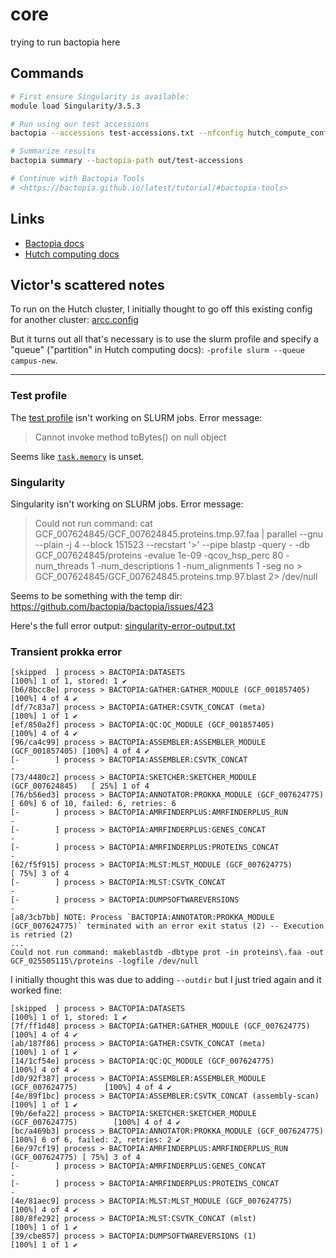 # core

trying to run bactopia here

## Commands

```sh
# First ensure Singularity is available:
module load Singularity/3.5.3

# Run using our test accessions
bactopia --accessions test-accessions.txt --nfconfig hutch_compute_config.nf --outdir out/test-accessions

# Summarize results
bactopia summary --bactopia-path out/test-accessions

# Continue with Bactopia Tools
# <https://bactopia.github.io/latest/tutorial/#bactopia-tools>
```

## Links

- [Bactopia docs](https://bactopia.github.io/)
- [Hutch computing docs](https://sciwiki.fredhutch.org/scicomputing/compute_jobs/)

## Victor's scattered notes

To run on the Hutch cluster, I initially thought to go off this existing config for another cluster: [arcc.config](https://github.com/bactopia/bactopia/blob/master/conf/profiles/arcc.config)

But it turns out all that's necessary is to use the slurm profile and specify a "queue" ("partition" in Hutch computing docs): `-profile slurm --queue campus-new`.

---

### Test profile

The [test profile](https://github.com/bactopia/bactopia/blob/master/conf/profiles/test.config) isn't working on SLURM jobs. Error message:

> Cannot invoke method toBytes() on null object

Seems like [`task.memory`](https://www.nextflow.io/docs/latest/process.html#process-memory) is unset.

### Singularity

Singularity isn't working on SLURM jobs. Error message:

> Could not run command: cat GCF_007624845\/GCF_007624845\.proteins\.tmp\.97\.faa | parallel --gnu --plain -j 4 --block 151523 --recstart '>' --pipe blastp -query - -db GCF_007624845/proteins -evalue 1e-09 -qcov_hsp_perc 80 -num_threads 1 -num_descriptions 1 -num_alignments 1 -seg no > GCF_007624845\/GCF_007624845\.proteins\.tmp\.97\.blast 2> /dev/null

Seems to be something with the temp dir: https://github.com/bactopia/bactopia/issues/423

Here's the full error output: [singularity-error-output.txt](./singularity-error-output.txt)

### Transient prokka error


```
[skipped  ] process > BACTOPIA:DATASETS                                   [100%] 1 of 1, stored: 1 ✔
[b6/8bcc8e] process > BACTOPIA:GATHER:GATHER_MODULE (GCF_001857405)       [100%] 4 of 4 ✔
[df/7c83a7] process > BACTOPIA:GATHER:CSVTK_CONCAT (meta)                 [100%] 1 of 1 ✔
[ef/850a2f] process > BACTOPIA:QC:QC_MODULE (GCF_001857405)               [100%] 4 of 4 ✔
[96/ca4c99] process > BACTOPIA:ASSEMBLER:ASSEMBLER_MODULE (GCF_001857405) [100%] 4 of 4 ✔
[-        ] process > BACTOPIA:ASSEMBLER:CSVTK_CONCAT                     -
[73/4480c2] process > BACTOPIA:SKETCHER:SKETCHER_MODULE (GCF_007624845)   [ 25%] 1 of 4
[76/b56ed3] process > BACTOPIA:ANNOTATOR:PROKKA_MODULE (GCF_007624775)    [ 60%] 6 of 10, failed: 6, retries: 6
[-        ] process > BACTOPIA:AMRFINDERPLUS:AMRFINDERPLUS_RUN            -
[-        ] process > BACTOPIA:AMRFINDERPLUS:GENES_CONCAT                 -
[-        ] process > BACTOPIA:AMRFINDERPLUS:PROTEINS_CONCAT              -
[62/f5f915] process > BACTOPIA:MLST:MLST_MODULE (GCF_007624775)           [ 75%] 3 of 4
[-        ] process > BACTOPIA:MLST:CSVTK_CONCAT                          -
[-        ] process > BACTOPIA:DUMPSOFTWAREVERSIONS                       -
[a8/3cb7bb] NOTE: Process `BACTOPIA:ANNOTATOR:PROKKA_MODULE (GCF_007624775)` terminated with an error exit status (2) -- Execution is retried (2)
...
Could not run command: makeblastdb -dbtype prot -in proteins\.faa -out GCF_025505115\/proteins -logfile /dev/null
```

I initially thought this was due to adding `--outdir` but I just tried again and it worked fine:

```
[skipped  ] process > BACTOPIA:DATASETS                                        [100%] 1 of 1, stored: 1 ✔
[7f/ff1d48] process > BACTOPIA:GATHER:GATHER_MODULE (GCF_007624775)            [100%] 4 of 4 ✔
[ab/187f86] process > BACTOPIA:GATHER:CSVTK_CONCAT (meta)                      [100%] 1 of 1 ✔
[14/1cf54e] process > BACTOPIA:QC:QC_MODULE (GCF_007624775)                    [100%] 4 of 4 ✔
[d0/92f387] process > BACTOPIA:ASSEMBLER:ASSEMBLER_MODULE (GCF_007624775)      [100%] 4 of 4 ✔
[4e/89f1bc] process > BACTOPIA:ASSEMBLER:CSVTK_CONCAT (assembly-scan)          [100%] 1 of 1 ✔
[9b/6efa22] process > BACTOPIA:SKETCHER:SKETCHER_MODULE (GCF_007624775)        [100%] 4 of 4 ✔
[bc/a469b3] process > BACTOPIA:ANNOTATOR:PROKKA_MODULE (GCF_007624775)         [100%] 6 of 6, failed: 2, retries: 2 ✔
[6e/97cf19] process > BACTOPIA:AMRFINDERPLUS:AMRFINDERPLUS_RUN (GCF_007624775) [ 75%] 3 of 4
[-        ] process > BACTOPIA:AMRFINDERPLUS:GENES_CONCAT                      -
[-        ] process > BACTOPIA:AMRFINDERPLUS:PROTEINS_CONCAT                   -
[4e/81aec9] process > BACTOPIA:MLST:MLST_MODULE (GCF_007624775)                [100%] 4 of 4 ✔
[80/8fe292] process > BACTOPIA:MLST:CSVTK_CONCAT (mlst)                        [100%] 1 of 1 ✔
[39/cbe857] process > BACTOPIA:DUMPSOFTWAREVERSIONS (1)                        [100%] 1 of 1 ✔
```
